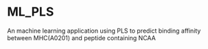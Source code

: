 # ML_PLS
An machine learning application using PLS to predict binding affinity between MHC(A0201) and peptide containing NCAA 

